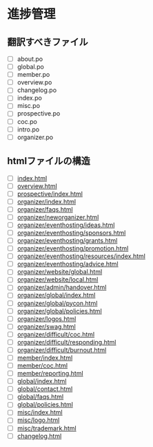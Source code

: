 # 進捗管理

## 翻訳すべきファイル

- [ ] about.po
- [ ] global.po
- [ ] member.po
- [ ] overview.po
- [ ] changelog.po
- [ ] index.po
- [ ] misc.po
- [ ] prospective.po
- [ ] coc.po
- [ ] intro.po
- [ ] organizer.po

## htmlファイルの構造

- [ ] [index.html](http://kit.pyladies.com/en/latest/index.html)
- [ ] [overview.html](http://kit.pyladies.com/en/latest/overview.html)
- [ ] [prospective/index.html](http://kit.pyladies.com/en/latest/prospective/index.html)
- [ ] [organizer/index.html](http://kit.pyladies.com/en/latest/organizer/index.html)
- [ ] [organizer/faqs.html](http://kit.pyladies.com/en/latest/organizer/faqs.html)
- [ ] [organizer/neworganizer.html](http://kit.pyladies.com/en/latest/organizer/neworganizer.html)
- [ ] [organizer/eventhosting/ideas.html](http://kit.pyladies.com/en/latest/organizer/eventhosting/ideas.html)
- [ ] [organizer/eventhosting/sponsors.html](http://kit.pyladies.com/en/latest/organizer/eventhosting/sponsors.html)
- [ ] [organizer/eventhosting/grants.html](http://kit.pyladies.com/en/latest/organizer/eventhosting/grants.html)
- [ ] [organizer/eventhosting/promotion.html](http://kit.pyladies.com/en/latest/organizer/eventhosting/promotion.html)
- [ ] [organizer/eventhosting/resources/index.html](http://kit.pyladies.com/en/latest/organizer/eventhosting/advice.html)
- [ ] [organizer/eventhosting/advice.html](http://kit.pyladies.com/en/latest/organizer/eventhosting/advice.html)
- [ ] [organizer/website/global.html](http://kit.pyladies.com/en/latest/organizer/website/global.html)
- [ ] [organizer/website/local.html](http://kit.pyladies.com/en/latest/organizer/website/local.html)
- [ ] [organizer/admin/handover.html](http://kit.pyladies.com/en/latest/organizer/admin/handover.html)
- [ ] [organizer/global/index.html](http://kit.pyladies.com/en/latest/organizer/global/index.html)
- [ ] [organizer/global/pycon.html](http://kit.pyladies.com/en/latest/organizer/global/pycon.html)
- [ ] [organizer/global/policies.html](http://kit.pyladies.com/en/latest/organizer/global/policies.html)
- [ ] [organizer/logos.html](http://kit.pyladies.com/en/latest/organizer/logos.html)
- [ ] [organizer/swag.html](http://kit.pyladies.com/en/latest/organizer/swag.html)
- [ ] [organizer/difficult/coc.html](http://kit.pyladies.com/en/latest/organizer/difficult/coc.html)
- [ ] [organizer/difficult/responding.html](http://kit.pyladies.com/en/latest/organizer/difficult/responding.html)
- [ ] [organizer/difficult/burnout.html](http://kit.pyladies.com/en/latest/organizer/difficult/burnout.html)
- [ ] [member/index.html](http://kit.pyladies.com/en/latest/member/index.html)
- [ ] [member/coc.html](http://kit.pyladies.com/en/latest/member/coc.html)
- [ ] [member/reporting.html](http://kit.pyladies.com/en/latest/member/reporting.html)
- [ ] [global/index.html](http://kit.pyladies.com/en/latest/global/index.html)
- [ ] [global/contact.html](http://kit.pyladies.com/en/latest/global/contact.html)
- [ ] [global/faqs.html](http://kit.pyladies.com/en/latest/global/faqs.html)
- [ ] [global/policies.html](http://kit.pyladies.com/en/latest/global/policies.html)
- [ ] [misc/index.html](http://kit.pyladies.com/en/latest/misc/index.html)
- [ ] [misc/logo.html](http://kit.pyladies.com/en/latest/misc/logo.html)
- [ ] [misc/trademark.html](http://kit.pyladies.com/en/latest/misc/trademark.html)
- [ ] [changelog.html](http://kit.pyladies.com/en/latest/changelog.html)
